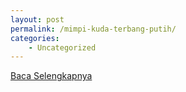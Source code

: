 ```yaml
---
layout: post
permalink: /mimpi-kuda-terbang-putih/
categories:
    - Uncategorized
---
```


[Baca Selengkapnya](/08)
